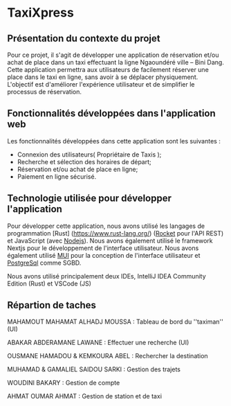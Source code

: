 # TaxiXpress



## Présentation du contexte du projet

Pour ce projet, il s'agit de développer une application de réservation et/ou achat de place dans un taxi effectuant la ligne Ngaoundéré ville – Bini Dang. Cette application permettra aux utilisateurs de facilement réserver une place dans le taxi en ligne, sans avoir à se déplacer physiquement. L'objectif est d'améliorer l'expérience utilisateur et de simplifier le processus de réservation.



## Fonctionnalités développées dans l'application web

Les fonctionnalités développées dans cette application sont les suivantes :
- Connexion des utilisateurs( Propriétaire de Taxis );
- Recherche et sélection des horaires de départ;
- Réservation et/ou achat de place en ligne;
- Paiement en ligne sécurisé.



## Technologie utilisée pour développer l'application

Pour développer cette application, nous avons utilisé les langages de programmation [Rust]  (https://www.rust-lang.org/)  ([Rocket](rocket.rs) pour l'API REST)  et JavaScript (avec [Nodejs](https://nodejs.org/en)). Nous avons également utilisé le framework Nextjs pour le développement de l'interface utilisateur. Nous avons également utilisé [MUI](https://mui.com/) pour la conception de l'interface utilisateur et [PostgreSql](https://www.postgresql.org/) comme SGBD.

Nous avons utilisé principalement deux IDEs, IntelliJ IDEA Community Edition (Rust) et VSCode (JS)



## Répartion de taches

MAHAMOUT MAHAMAT ALHADJ MOUSSA : Tableau de bord du ''taximan'' (UI)

ABAKAR ABDERAMANE LAWANE : Effectuer une recherche (UI)

OUSMANE HAMADOU & KEMKOURA ABEL : Rechercher la destination 

MUHAMAD & GAMALIEL SAIDOU SARKI : Gestion des trajets

WOUDINI BAKARY : Gestion de compte

AHMAT OUMAR AHMAT : Gestion de station et de taxi
